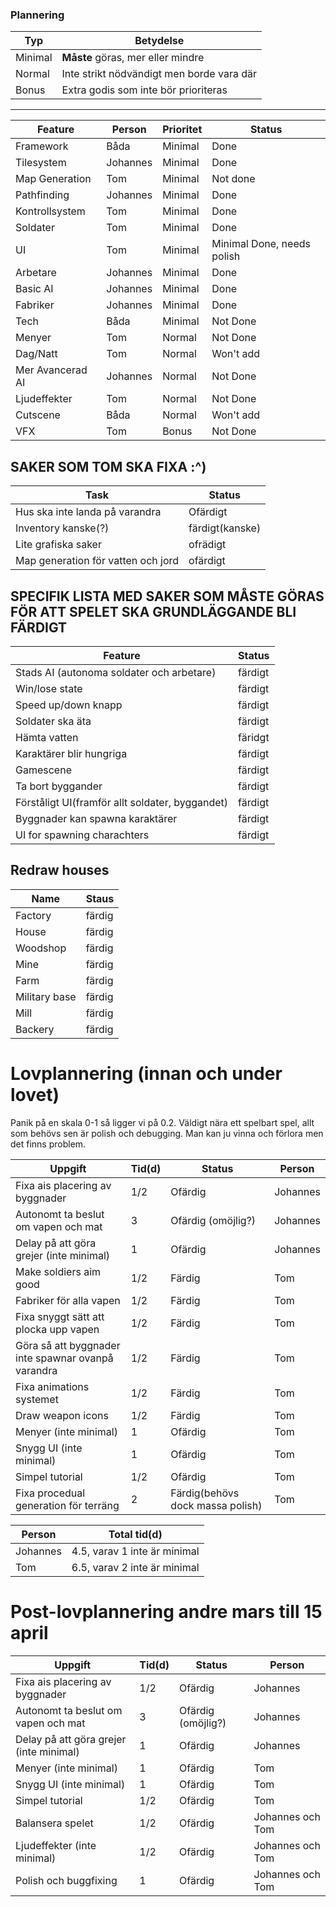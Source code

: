 ### Plannering

Typ | Betydelse
---|---
Minimal | **Måste** göras, mer eller mindre
Normal  | Inte strikt nödvändigt men borde vara där
Bonus   | Extra godis som inte bör prioriteras

---

Feature | Person | Prioritet | Status
--------|-------|-------------|------
Framework | Båda | Minimal | Done
Tilesystem | Johannes | Minimal | Done
Map Generation | Tom | Minimal | Not done
Pathfinding | Johannes | Minimal | Done
Kontrollsystem | Tom | Minimal | Done
Soldater | Tom | Minimal | Done
UI | Tom | Minimal | Minimal Done, needs polish
Arbetare | Johannes | Minimal | Done
Basic AI | Johannes | Minimal | Done
Fabriker | Johannes | Minimal | Done
Tech | Båda | Minimal | Not Done
Menyer | Tom | Normal | Not Done
Dag/Natt | Tom | Normal | Won't add
Mer Avancerad AI | Johannes | Normal| Not Done
Ljudeffekter | Tom | Normal | Not Done
Cutscene | Båda | Normal | Won't add
VFX | Tom | Bonus | Not Done

## SAKER SOM TOM SKA FIXA :^)

Task | Status
-----|-------
Hus ska inte landa på varandra | Ofärdigt
Inventory kanske(?) | färdigt(kanske)
Lite grafiska saker | ofrädigt
Map generation för vatten och jord | ofärdigt

## SPECIFIK LISTA MED SAKER SOM MÅSTE GÖRAS FÖR ATT SPELET SKA GRUNDLÄGGANDE BLI FÄRDIGT 

Feature| Status
-------|-------
Stads AI (autonoma soldater och arbetare) | färdigt
Win/lose state | färdigt
Speed up/down knapp | färdigt
Soldater ska äta | färdigt
Hämta vatten | färidgt
Karaktärer blir hungriga | färdigt
Gamescene | färdigt
Ta bort byggander | färdigt
Förståligt UI(framför allt soldater, byggandet) | färdigt
Byggnader kan spawna karaktärer | färdigt
UI for spawning charachters | färdigt

## Redraw houses

Name | Staus
-----|------
Factory | färdig
House | färdig
Woodshop | färdig
Mine | färdig
Farm | färdig
Military base | färdig
Mill | färdig
Backery | färdig

# Lovplannering (innan och under lovet)

Panik på en skala 0-1 så ligger vi på 0.2. Väldigt nära ett spelbart spel, allt som behövs sen är polish och debugging. Man kan ju vinna och förlora men det finns problem.

Uppgift | Tid(d) | Status | Person
--------|-----|--------|-------
Fixa ais placering av byggnader| 1/2 | Ofärdig | Johannes
Autonomt ta beslut om vapen och mat | 3 | Ofärdig (omöjlig?) | Johannes
Delay på att göra grejer (inte minimal) | 1 | Ofärdig | Johannes
Make soldiers aim good | 1/2 | Färdig | Tom
Fabriker för alla vapen | 1/2 | Färdig | Tom
Fixa snyggt sätt att plocka upp vapen | 1/2 | Färdig | Tom
Göra så att byggnader inte spawnar ovanpå varandra | 1/2 | Färdig | Tom
Fixa animations systemet | 1/2 | Färdig | Tom
Draw weapon icons | 1/2 | Färdig | Tom
Menyer (inte minimal) | 1 | Ofärdig | Tom
Snygg UI (inte minimal) | 1 | Ofärdig | Tom
Simpel tutorial | 1/2 | Ofärdig | Tom
Fixa procedual generation för terräng | 2 | Färdig(behövs dock massa polish) | Tom

Person | Total tid(d)
-------|-------------
Johannes | 4.5, varav 1 inte är minimal
Tom | 6.5, varav 2 inte är minimal

# Post-lovplannering andre mars till 15 april

Uppgift | Tid(d) | Status | Person
--------|-----|--------|-------
Fixa ais placering av byggnader| 1/2 | Ofärdig | Johannes
Autonomt ta beslut om vapen och mat | 3 | Ofärdig (omöjlig?) | Johannes
Delay på att göra grejer (inte minimal) | 1 | Ofärdig | Johannes
Menyer (inte minimal) | 1 | Ofärdig | Tom
Snygg UI (inte minimal) | 1 | Ofärdig | Tom
Simpel tutorial | 1/2 | Ofärdig | Tom
Balansera spelet | 1/2 | Ofärdig | Johannes och Tom
Ljudeffekter (inte minimal) | 1/2 | Ofärdig | Johannes och Tom
Polish och buggfixing | 1 | Ofärdig | Johannes och Tom



